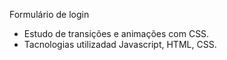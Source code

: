 Formulário de login 
- Estudo de transições e animações com CSS.
- Tacnologias utilizadad Javascript, HTML, CSS.
